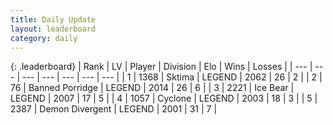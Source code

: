 ```yaml
---
title: Daily Update
layout: leaderboard
category: daily
---
```


{: .leaderboard}
| Rank | LV | Player | Division | Elo | Wins | Losses |
| --- | --- | --- | --- | --- | --- | --- |
| <span data-change="0">1</span> | 1368 | <span title="ID: 353063">Sktima</span> | LEGEND | <span data-change="16">2062</span> | <span data-change="3">26</span> | <span data-change="0">2</span> |
| <span data-change="4">2</span> | 76 | <span title="ID: 659170">Banned Porridge</span> | LEGEND | <span data-change="108">2014</span> | <span data-change="11">26</span> | <span data-change="1">6</span> |
| <span data-change="0">3</span> | 2221 | <span title="ID: 417840">Ice Bear</span> | LEGEND | <span data-change="53">2007</span> | <span data-change="4">17</span> | <span data-change="0">5</span> |
| <span data-change="0">4</span> | 1057 | <span title="ID: 92077">Cyclone</span> | LEGEND | <span data-change="77">2003</span> | <span data-change="9">18</span> | <span data-change="2">3</span> |
| <span data-change="11">5</span> | 2387 | <span title="ID: 370081">Demon Divergent</span> | LEGEND | <span data-change="169">2001</span> | <span data-change="21">31</span> | <span data-change="5">7</span> |